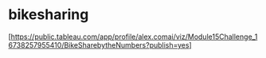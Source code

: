 # bikesharing

[https://public.tableau.com/app/profile/alex.comai/viz/Module15Challenge_16738257955410/BikeSharebytheNumbers?publish=yes]
 
